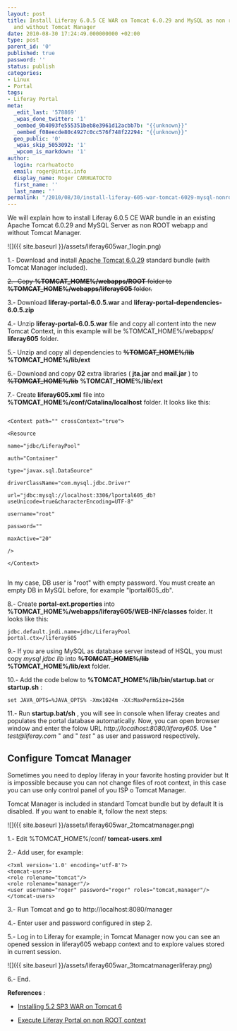 ```yaml
---
layout: post
title: Install Liferay 6.0.5 CE WAR on Tomcat 6.0.29 and MySQL as non root webapp
  and without Tomcat Manager
date: 2010-08-30 17:24:49.000000000 +02:00
type: post
parent_id: '0'
published: true
password: ''
status: publish
categories:
- Linux
- Portal
tags:
- Liferay Portal
meta:
  _edit_last: '578869'
  _wpas_done_twitter: '1'
  _oembed_9b4093fe555351beb8e3961d12acbb7b: "{{unknown}}"
  _oembed_f08eecde80c4927c0cc576f748f22294: "{{unknown}}"
  geo_public: '0'
  _wpas_skip_5053092: '1'
  _wpcom_is_markdown: '1'
author:
  login: rcarhuatocto
  email: roger@intix.info
  display_name: Roger CARHUATOCTO
  first_name: ''
  last_name: ''
permalink: "/2010/08/30/install-liferay-605-war-tomcat-6029-mysql-nonroot-manager/"
---
```

We will explain how to install Liferay 6.0.5 CE WAR bundle in an existing Apache Tomcat 6.0.29 and MySQL Server as non ROOT webapp and without Tomcat Manager.

  


![]({{ site.baseurl }}/assets/liferay605war_1login.png)  
  


  


1.- Download and install [Apache Tomcat 6.0.29](http://apache.rediris.es//tomcat/tomcat-6/v6.0.29/bin/apache-tomcat-6.0.29-windows-x86.zip) standard bundle (with Tomcat Manager included).

  


 ~~2.- Copy **%TOMCAT_HOME%/webapps/ROOT** folder to **%TOMCAT_HOME%/webapps/liferay605** folder.~~

  


3.- Download **liferay-portal-6.0.5.war** and **liferay-portal-dependencies-6.0.5.zip**

  


4.- Unzip **liferay-portal-6.0.5.war** file and copy all content into the new Tomcat Context, in this example will be %TOMCAT_HOME%/webapps/ **liferay605** folder.

  


5.- Unzip and copy all dependencies to ~~**%TOMCAT_HOME%/lib**~~ **%TOMCAT_HOME%/lib/ext**

  


6.- Download and copy **02** extra libraries ( **jta.jar** and **mail.jar** ) to ~~**%TOMCAT_HOME%/lib**~~ **%TOMCAT_HOME%/lib/ext**

  


7.- Create **liferay605.xml** file into **%TOMCAT_HOME%/conf/Catalina/localhost** folder. It looks like this:

  


```text  
  
<Context path="" crossContext="true">  
  
<Resource  
  
name="jdbc/LiferayPool"  
  
auth="Container"  
  
type="javax.sql.DataSource"  
  
driverClassName="com.mysql.jdbc.Driver"  
  
url="jdbc:mysql://localhost:3306/lportal605_db?useUnicode=true&characterEncoding=UTF-8"  
  
username="root"  
  
password=""  
  
maxActive="20"  
  
/>  
  
</Context>  
  
```

  


In my case, DB user is "root" with empty password. You must create an empty DB in MySQL before, for example "lportal605_db".

  


8.- Create **portal-ext.properties** into **%TOMCAT_HOME%/webapps/liferay605/WEB-INF/classes** folder. It looks like this:

  

    
    
      
    jdbc.default.jndi.name=jdbc/LiferayPool  
    portal.ctx=/liferay605  
    

  


9.- If you are using MySQL as database server instead of HSQL, you must copy _mysql jdbc lib_ into ~~**%TOMCAT_HOME%/lib**~~ **%TOMCAT_HOME%/lib/ext** folder.

  


10.- Add the code below to **%TOMCAT_HOME%/lib/bin/startup.bat** or **startup.sh** :

  

    
    
    set JAVA_OPTS=%JAVA_OPTS% -Xmx1024m -XX:MaxPermSize=256m
    

11.- Run **startup.bat/sh** , you will see in console when liferay creates and populates the portal database automatically. Now, you can open browser window and enter the folow URL _http://localhost:8080/liferay605_. Use " _test@liferay.com_ " and " _test_ " as user and password respectively.

## Configure Tomcat Manager

Sometimes you need to deploy liferay in your favorite hosting provider but It is impossible because you can not change files of root context, in this case you can use only control panel of you ISP o Tomcat Manager.

Tomcat Manager is included in standard Tomcat bundle but by default It is disabled. If you want to enable it, follow the next steps:

![]({{ site.baseurl }}/assets/liferay605war_2tomcatmanager.png)

1.- Edit %TOMCAT_HOME%/conf/ **tomcat-users.xml**

2.- Add user, for example:

```text  
<?xml version='1.0' encoding='utf-8'?>  
<tomcat-users>  
<role rolename="tomcat"/>  
<role rolename="manager"/>  
<user username="roger" password="roger" roles="tomcat,manager"/>  
</tomcat-users>  
```

3.- Run Tomcat and go to http://localhost:8080/manager

4.- Enter user and password configured in step 2.

5.- Log in to Liferay for example; in Tomcat Manager now you can see an opened session in liferay605 webapp context and to explore values stored in current session.

![]({{ site.baseurl }}/assets/liferay605war_3tomcatmanagerliferay.png)

6.- End.

**References** :

  * [Installing 5.2 SP3 WAR on Tomcat 6](http://www.liferay.com/es/community/wiki/-/wiki/Main/Installing+5.2+SP3+WAR+on+Tomcat+6)

  * [Execute Liferay Portal on non ROOT context](http://holisticsecurity.wordpress.com/2010/07/19/execute-liferay-root-context)



